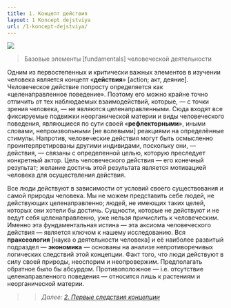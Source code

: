 ```yaml
---
title: 1. Концепт действия
layout: 1 Koncept dejstviya
url: /1-koncept-dejstviya/
---
```


![](/img/books/man-economy-and-state/oboi.png "")

> Базовые элементы [fundamentals] человеческой деятельности

Одним из первостепенных и критически важных элементов в изучении человека является концепт «**действия**» [action; акт, деяние]. Человеческое действие попросту определяется как «целенаправленное поведение». Поэтому его можно крайне точно отличить от тех наблюдаемых взаимодействий, которые, — с точки зрения человека, — не являются целенаправленными. Сюда входят все фиксируемые подвижки неорганической материи и виды человеческого поведения, являющиеся по сути своей «**рефлекторными**», иными словами, непроизвольными [не волевыми] реакциями на определённые стимулы. Напротив, человеческие действия могут быть осмысленно проинтерпретированы другими индивидами, поскольку они, — действия, — связаны с определенной целью, которую преследует конкретный актор. Цель человеческого действия — его конечный результат; желание достичь этой результата является мотивацией человека для осуществления действия.

Все люди действуют в зависимости от условий своего существования и самой природы человека. Мы не можем представить себе людей, не действующих целенаправленно; людей, не имеющих таких целей, которых они хотели бы достичь. Сущности, которые не действуют и не ведут себя целенаправленно, уже нельзя причислить к человеческим. Именно эта фундаментальная истина — эта аксиома человеческого действия — является ключом к нашему исследованию. Вся **праксеология** [наука о деятельности человека] и её наиболее развитый подраздел — **экономика** — основаны на анализе непротиворечивых логических следствий этой концепции. Факт того, что люди действуют в силу своей природы, неоспорим и неопровержим. Предполагать обратное было бы абсурдом. Противоположное — i.e. отсутствие целенаправленного поведения — относится лишь к растениям и неорганической материи.

>> *Далее: [2. Первые следствия концепции](/2-pervye-sledstviya-koncepcii/)*